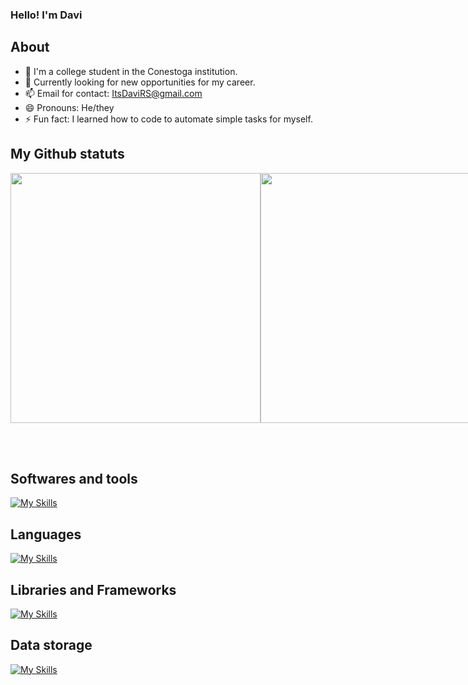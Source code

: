 ### Hello! I'm Davi

## About

- 🔭 I'm a college student in the Conestoga institution.
- 🌱 Currently looking for new opportunities for my career.
- 📫 Email for contact: ItsDaviRS@gmail.com
- 😄 Pronouns: He/they
- ⚡ Fun fact: I learned how to code to automate simple tasks for myself.

## My Github statuts

<div style="display: flex; flex-direction: row;">
  <img height=400 width=400 src= "https://gio-github-readme-stats.vercel.app/api?username=DaviRS0&theme=jolly&hide_border=true&show_icons=true&hide=issues&count_private=true&include_all_commits=true" />  
  <img eight=400 width=400 src="https://gio-github-readme-stats.vercel.app/api/top-langs/?username=DaviRS0&theme=jolly&hide_border=true&layout=compact&count_private=true&extra=pupperjs/core "/>
  
  <br/><br/>
  
</div>

  <br/><br/>

## Softwares and tools
[![My Skills](https://skillicons.dev/icons?i=git,github,blender,visualstudio,vscode,idea,pr)](https://skillicons.dev)

## Languages
[![My Skills](https://skillicons.dev/icons?i=cs,css,html,java,javascript,python,lua)](https://skillicons.dev)

## Libraries and Frameworks
[![My Skills](https://skillicons.dev/icons?i=dotnet,nextjs,nodejs,react)](https://skillicons.dev)

## Data storage
[![My Skills](https://skillicons.dev/icons?i=mysql,sqlite)](https://skillicons.dev)
